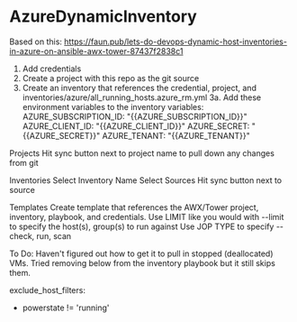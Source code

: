 # AzureDynamicInventory


Based on this:
https://faun.pub/lets-do-devops-dynamic-host-inventories-in-azure-on-ansible-awx-tower-87437f2838c1


1. Add credentials
2. Create a project with this repo as the git source
3. Create an inventory that references the credential, project, and inventories/azure/all_running_hosts.azure_rm.yml
3a. Add these environment variables to the inventory variables:
AZURE_SUBSCRIPTION_ID: "{{AZURE_SUBSCRIPTION_ID}}"
AZURE_CLIENT_ID: "{{AZURE_CLIENT_ID}}"
AZURE_SECRET: "{{AZURE_SECRET}}"
AZURE_TENANT: "{{AZURE_TENANT}}"

Projects
Hit sync button next to project name to pull down any changes from git

Inventories
Select Inventory Name
Select Sources
Hit sync button next to source

Templates
Create template that references the AWX/Tower project, inventory, playbook, and credentials.
Use LIMIT like you would with --limit to specify the host(s), group(s) to run against
Use JOP TYPE to specify --check, run, scan

To Do:
Haven't figured out how to get it to pull in stopped (deallocated) VMs. Tried removing below from the inventory playbook but it still skips them.

exclude_host_filters:
- powerstate != 'running'
